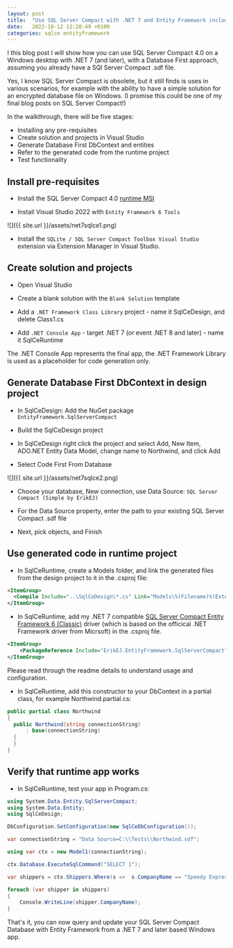 ```yaml
---
layout: post
title:  "Use SQL Server Compact with .NET 7 and Entity Framework including Database First"
date:   2022-10-12 12:28:49 +0100
categories: sqlce entityframework
---
```


I this blog post I will show how you can use SQL Server Compact 4.0 on a Windows desktop with .NET 7 (and later), with a Database First approach, assuming you already have a SQl Server Compact .sdf file.

Yes, I know SQL Server Compact is obsolete, but it still finds is uses in various scenarios, for example with the ability to have a simple solution for an encrypted database file on Windows. (I promise this could be one of my final blog posts on SQL Server Compact!)

In the walkthrough, there will be five stages: 

- Installing any pre-requisites
- Create solution and projects in Visual Studio
- Generate Database First DbContext and entities
- Refer to the generated code from the runtime project
- Test functionality

## Install pre-requisites

- Install the SQL Server Compact 4.0 [runtime MSI](https://www.microsoft.com/en-US/download/details.aspx?id=30709)

- Install Visual Studio 2022 with `Entity Framework 6 Tools`

![]({{ site.url }}/assets/net7sqlce1.png)

- Install the `SQLite / SQL Server Compact Toolbox Visual Studio` extension via Extension Manager in Visual Studio.

## Create solution and projects

- Open Visual Studio

- Create a blank solution with the `Blank Solution` template

- Add a `.NET Framework Class Library` project - name it SqlCeDesign, and delete Class1.cs

- Add `.NET Console App` - target .NET 7 (or event .NET 8 and later) - name it SqlCeRuntime

The .NET Console App represents the final app, the .NET Framework Library is used as a placeholder for code generation only.

## Generate Database First DbContext in design project

- In SqlCeDesign: Add the NuGet package `EntityFramework.SqlServerCompact`

- Build the SqlCeDesign project

- In SqlCeDesign right click the project and select Add, New Item, ADO.NET Entity Data Model, change name to Northwind, and click Add

- Select Code First From Database

![]({{ site.url }}/assets/net7sqlce2.png)

- Choose your database, New connection, use Data Source: `SQL Server Compact (Simple by ErikEJ)`

- For the Data Source property, enter the path to your existing SQL Server Compact .sdf file

- Next, pick objects, and Finish

## Use generated code in runtime project

- In SqlCeRuntime, create a Models folder, and link the generated files from the design project to it in the .csproj file:

```xml
<ItemGroup>
  <Compile Include="..\SqlCeDesign\*.cs" Link="Models\%(Filename)%(Extension)" />
</ItemGroup>

```
- In SqlCeRuntime, add my .NET 7 compatible [SQL Server Compact Entity Framework 6 (Classic)](https://www.nuget.org/packages/ErikEJ.EntityFramework.SqlServerCompact/#readme-body-tab) driver (which is based on the officical .NET Framework driver from Micrsoft) in the .csproj file. 

```xml
<ItemGroup>
	<PackageReference Include="ErikEJ.EntityFramework.SqlServerCompact" Version="6.4.0-*" />
</ItemGroup>
```

Please read through the readme details to understand usage and configuration.

- In SqlCeRuntime, add this constructor to your DbContext in a partial class, for example Northwind.partial.cs:

```csharp
public partial class Northwind
{
  public Northwind(string connectionString)
      : base(connectionString)
  {
  }
}
```

## Verify that runtime app works

- In SqlCeRuntime, test your app in Program.cs:

```csharp
using System.Data.Entity.SqlServerCompact;
using System.Data.Entity;
using SqlCeDesign;

DbConfiguration.SetConfiguration(new SqlCeDbConfiguration());

var connectionString = "Data Source=C:\\Tests\\Northwind.sdf";

using var ctx = new Model1(connectionString);

ctx.Database.ExecuteSqlCommand("SELECT 1");

var shippers = ctx.Shippers.Where(s =>  s.CompanyName == "Speedy Express").ToList();

foreach (var shipper in shippers)
{
    Console.WriteLine(shipper.CompanyName);
}
```

That's it, you can now query and update your SQL Server Compact Database with Entity Framework from a .NET 7 and later based Windows app.
